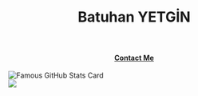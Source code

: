 <h1 align=center> Batuhan YETGİN</h1> 
<br>
<h4 align=center> <a href="https://batuhanyetgin.dev/" align=center>Contact Me</a> </h4>
<img src="https://github-readme-stats.vercel.app/api?username=praganter&show_icons=true&theme=midnight-purple" alt="Famous GitHub Stats Card" />  
<br>
 <img src="https://github-readme-stats.vercel.app/api/top-langs/?username=praganter&layout=compact&theme=midnight-purple&hide=javascript,html" lat="Most used languages"/> 
 


